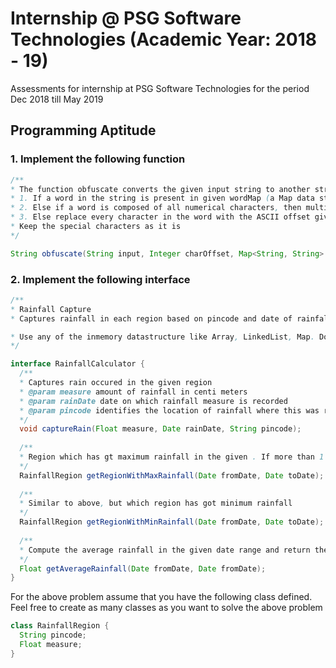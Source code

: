 # Internship @ PSG Software Technologies (Academic Year: 2018 - 19)
Assessments for internship at PSG Software Technologies for the period Dec 2018 till May 2019

## Programming Aptitude

### 1. Implement the following function

```Java
/**
* The function obfuscate converts the given input string to another string based on the following logic in the given order
* 1. If a word in the string is present in given wordMap (a Map data structure having key - value pair, replace the word with its corresponding value in the wordMap in the output string
* 2. Else if a word is composed of all numerical characters, then multiply that number with the number in "charOffset" parameter and place it in output string
* 3. Else replace every character in the word with the ASCII offset given in charOffset. For instance charOffset of 2 applied on A (ascii value 65) is C
* Keep the special characters as it is
*/

String obfuscate(String input, Integer charOffset, Map<String, String> wordMap);
```

### 2. Implement the following interface

```Java
/**
* Rainfall Capture
* Captures rainfall in each region based on pincode and date of rainfall. Gives average, minimum and maximum rainfall in the given date range. Amount of rainfall is indicated in cm, date is represented in DD-MM-YYYY format

* Use any of the inmemory datastructure like Array, LinkedList, Map. Do not use any persistent data store like FileSystem or Database
*/

interface RainfallCalculator {
  /**
  * Captures rain occured in the given region
  * @param measure amount of rainfall in centi meters
  * @param rainDate date on which rainfall measure is recorded
  * @param pincode identifies the location of rainfall where this was recorded
  */
  void captureRain(Float measure, Date rainDate, String pincode);
  
  /**
  * Region which has gt maximum rainfall in the given . If more than 1 region got the same maximum, then return whichever has got the rain recently.  If both have got the rain on the same date, return whichever was captured first
  */
  RainfallRegion getRegionWithMaxRainfall(Date fromDate, Date toDate);
  
  /**
  * Similar to above, but which region has got minimum rainfall
  */
  RainfallRegion getRegionWithMinRainfall(Date fromDate, Date toDate);
  
  /**
  * Compute the average rainfall in the given date range and return the average
  */
  Float getAverageRainfall(Date fromDate, Date fromDate);
}
```

For the above problem assume that you have the following class defined. Feel free to create as many classes as you want to solve the above problem

```Java
class RainfallRegion {
  String pincode;
  Float measure;
}
```
